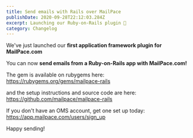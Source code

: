 ```yaml
---
title: Send emails with Rails over MailPace
publishDate: 2020-09-28T22:12:03.284Z
excerpt: Launching our Ruby-on-Rails plugin 🚀
category: Changelog
---
```


We've just launched our **first application framework plugin for MailPace.com**

You can now **send emails from a Ruby-on-Rails app with MailPace.com!**

The gem is available on rubygems here: https://rubygems.org/gems/mailpace-rails 

and the setup instructions and source code are here: https://github.com/mailpace/mailpace-rails

If you don't have an OMS account, get one set up today: https://app.mailpace.com/users/sign_up

Happy sending!
